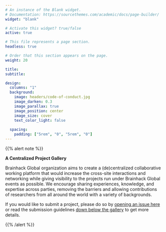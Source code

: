 ```yaml
---
# An instance of the Blank widget.
# Documentation: https://sourcethemes.com/academic/docs/page-builder/
widget: "blank"

# Activate this widget? true/false
active: true

# This file represents a page section.
headless: true

# Order that this section appears on the page.
weight: 20

title: 
subtitle:

design:
  columns: "1"
  background:
    image: headers/code-of-conduct.jpg
    image_darken: 0.3
    image_parallax: true
    image_position: center
    image_size: cover
    text_color_light: false
    
  spacing:
    padding: ["5rem", "0", "5rem", "0"]
---
```



{{% alert note %}}

**A Centralized Project Gallery**

Brainhack Global organization aims to create a (de)centralized collaborative working platform that would increase the cross-site interactions and networking while giving visibility to the projects run under Brainhack Global events as possible. We encourage sharing experiences, knowledge, and expertise across parties, removing the barriers and allowing contributions of researchers from all around the world with a variety of backgrounds.

If you would like to submit a project, please do so by [opening an issue here](https://github.com/brainhackorg/global2020/issues/new/choose) or read the submission guidelines [down below the gallery](#brainhack-global-2020-project-submission-guideline) to get more details.

{{% /alert %}}

